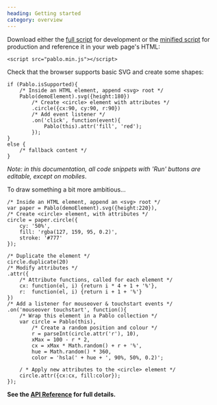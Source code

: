 ```yaml
--- 
heading: Getting started
category: overview
---
```


Download either the <a href="http://pablojs.com/downloads/pablo.js" target="_blank">full script</a> for development or the <a href="http://pablojs.com/downloads/pablo.min.js" target="_blank">minified script</a> for production and reference it in your web page's HTML:

    <script src="pablo.min.js"></script>

Check that the browser supports basic SVG <a id="has-browser-support" href="http://caniuse.com/#search=svg" target="_blank"> </a> and create some shapes:

<script>
    if ('addEventListener' in document){
        document.addEventListener('DOMContentLoaded', function(){
            isSupportedText = Pablo.isSupported ? ' (yours does)' : " (yours doesn't)";
            document.getElementById('has-browser-support').textContent = isSupportedText;
        }, false);
    }
</script>

    if (Pablo.isSupported){
        /* Inside an HTML element, append <svg> root */
        Pablo(demoElement).svg({height:180})
            /* Create <circle> element with attributes */
            .circle({cx:90, cy:90, r:90})
            /* Add event listener */
            .on('click', function(event){
                Pablo(this).attr('fill', 'red');
            });
    }
    else {
        /* fallback content */
    }

_Note: in this documentation, all code snippets with 'Run' buttons are editable, except on mobiles_.

To draw something a bit more ambitious... 

    /* Inside an HTML element, append an <svg> root */
    var paper = Pablo(demoElement).svg({height:220}),
    /* Create <circle> element, with attributes */
    circle = paper.circle({
        cy: '50%',
        fill: 'rgba(127, 159, 95, 0.2)',
        stroke: '#777'
    });

    /* Duplicate the element */
    circle.duplicate(20)
    /* Modify attributes */
    .attr({
        /* Attribute functions, called for each element */
        cx: function(el, i) {return i * 4 + 1 + '%'},
        r:  function(el, i) {return i + 1 + '%'}
    })
    /* Add a listener for mouseover & touchstart events */
    .on('mouseover touchstart', function(){
        /* Wrap this element in a Pablo collection */
        var circle = Pablo(this),
            /* Create a random position and colour */
            r = parseInt(circle.attr('r'), 10),
            xMax = 100 - r * 2,
            cx = xMax * Math.random() + r + '%',
            hue = Math.random() * 360,
            color = 'hsla(' + hue + ', 90%, 50%, 0.2)';

        / * Apply new attributes to the <circle> element */
        circle.attr({cx:cx, fill:color});
    });

<script>
// Toggle show/hide for the previous code example
(function(){
    if ('addEventListener' in document){
        var pElems = document.getElementsByTagName('p'),
            p = pElems[pElems.length - 1];

        document.addEventListener('DOMContentLoaded', function(){
            var jQuery = satya.jQuery,
                control = jQuery('<a>(show)</a>').appendTo(p),
                content = jQuery(p).next().hide(),
                hidden = true;

            control.on('click', function(){
                hidden = !hidden;
                if (hidden){
                    control.text('(show)');
                    content.slideUp();
                }
                else {
                    control.text('(hide)');
                    content.slideDown();
                }
            });
        }, false);
    }
}());
</script>

**See the [API Reference][api] for full details.**


[pablo-site]: http://pablojs.com
[api]: http://pablojs.com/api/